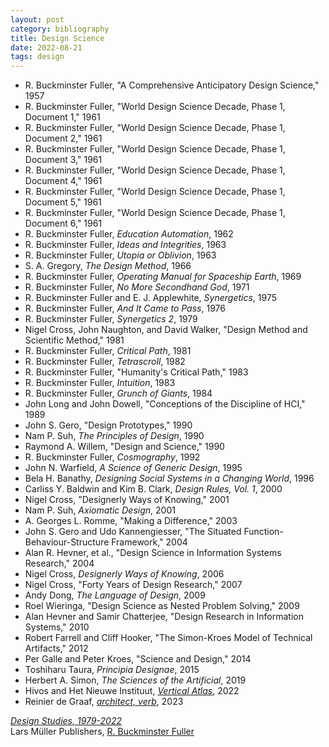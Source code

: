 ```yaml
---
layout: post
category: bibliography
title: Design Science
date: 2022-08-21
tags: design
---
```


* R. Buckminster Fuller, "A Comprehensive Anticipatory Design Science," 1957
* R. Buckminster Fuller, "World Design Science Decade, Phase 1, Document 1," 1961
* R. Buckminster Fuller, "World Design Science Decade, Phase 1, Document 2," 1961
* R. Buckminster Fuller, "World Design Science Decade, Phase 1, Document 3," 1961
* R. Buckminster Fuller, "World Design Science Decade, Phase 1, Document 4," 1961
* R. Buckminster Fuller, "World Design Science Decade, Phase 1, Document 5," 1961
* R. Buckminster Fuller, "World Design Science Decade, Phase 1, Document 6," 1961
* R. Buckminster Fuller, *Education Automation*, 1962
* R. Buckminster Fuller, *Ideas and Integrities*, 1963
* R. Buckminster Fuller, *Utopia or Oblivion*, 1963
* S. A. Gregory, *The Design Method*, 1966
* R. Buckminster Fuller, *Operating Manual for Spaceship Earth*, 1969
* R. Buckminster Fuller, *No More Secondhand God*, 1971
* R. Buckminster Fuller and E. J. Applewhite, *Synergetics*, 1975
* R. Buckminster Fuller, *And It Came to Pass*, 1976
* R. Buckminster Fuller, *Synergetics 2*, 1979
* Nigel Cross, John Naughton, and David Walker, "Design Method and Scientific Method," 1981
* R. Buckminster Fuller, *Critical Path*, 1981
* R. Buckminster Fuller, *Tetrascroll*, 1982
* R. Buckminster Fuller, "Humanity's Critical Path," 1983
* R. Buckminster Fuller, *Intuition*, 1983
* R. Buckminster Fuller, *Grunch of Giants*, 1984
* John Long and John Dowell, "Conceptions of the Discipline of HCI," 1989
* John S. Gero, "Design Prototypes," 1990
* Nam P. Suh, *The Principles of Design*, 1990
* Raymond A. Willem, "Design and Science," 1990
* R. Buckminster Fuller, *Cosmography*, 1992
* John N. Warfield, *A Science of Generic Design*, 1995
* Bela H. Banathy, *Designing Social Systems in a Changing World*, 1996
* Carliss Y. Baldwin and Kim B. Clark, *Design Rules, Vol. 1*, 2000
* Nigel Cross, "Designerly Ways of Knowing," 2001
* Nam P. Suh, *Axiomatic Design*, 2001
* A. Georges L. Romme, "Making a Difference," 2003
* John S. Gero and Udo Kannengiesser, "The Situated Function-Behaviour-Structure Framework," 2004
* Alan R. Hevner, et al., "Design Science in Information Systems Research," 2004
* Nigel Cross, *Designerly Ways of Knowing*, 2006
* Nigel Cross, "Forty Years of Design Research," 2007
* Andy Dong, *The Language of Design*, 2009
* Roel Wieringa, "Design Science as Nested Problem Solving," 2009
* Alan Hevner and Samir Chatterjee, "Design Research in Information Systems," 2010
* Robert Farrell and Cliff Hooker, "The Simon-Kroes Model of Technical Artifacts," 2012
* Per Galle and Peter Kroes, "Science and Design," 2014
* Toshiharu Taura, *Principia Designae*, 2015
* Herbert A. Simon, *The Sciences of the Artificial*, 2019
* Hivos and Het Nieuwe Instituut, [*Vertical Atlas*](https://verticalatlas.net/), 2022
* Reinier de Graaf,  [*architect, verb*](https://www.versobooks.com/en-ca/products/2676-architect-verb), 2023

[*Design Studies, 1979-2022*](https://www.sciencedirect.com/journal/design-studies)
<br>Lars Müller Publishers, [R. Buckminster Fuller](https://www.lars-mueller-publishers.com/r-buckminster-fuller)
